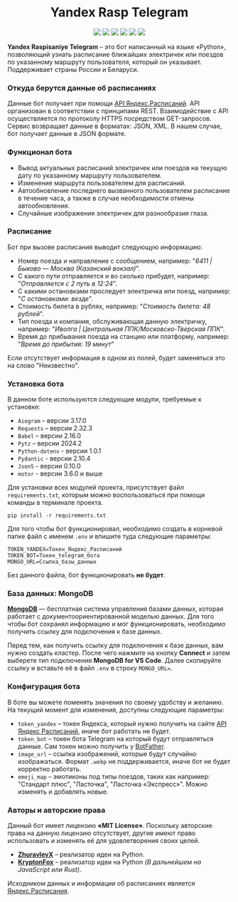 <p align="center">
    <h1 align="center">Yandex Rasp Telegram </h1>
</p>

<p align="center">
    <a href="https://status.badgen.net/"><img src="https://badgen.net/badge/telegram/bot/blue?icon=telegram" /></a>
    <a href="https://github.com/ZhuravlevX/YandexRaspTelegram/releases/tag/v1.0.0"><img src="https://badgen.net/badge/releases/v1.0.0/green?icon=github" /></a>
    <a href="https://yandex.ru/dev/rasp/doc/ru/"><img src="https://badgen.net/badge/yandex/documentation/yellow" /></a>
    <a href="https://github.com/ZhuravlevX"><img src="https://badgen.net/badge/github/zhuravlevx/purple?icon&label" /></a>
    <a href="https://github.com/KryptonFox"><img src="https://badgen.net/badge/github/kryptonfox/blue?icon&label" /></a>
    <a href="LICENSE.md"><img src="https://badgen.net/static/license/MIT/purple"/></a>
</p>

**Yandex Raspisaniye Telegram** – это бот написанный на языке «Python», позволяющий узнать расписание ближайших электричек или поездов по указанному маршруту пользователя, который он указывает. Поддерживает страны России и Беларуси.  

### Откуда берутся данные об расписаниях  

Данные бот получает при помощи [API Яндекс.Расписаний](https://yandex.ru/dev/rasp/). API организован в соответствии с принципами REST. Взаимодействие с API осуществляется по протоколу HTTPS посредством GET-запросов. Сервис возвращает данные в форматах: JSON, XML. В нашем случае, бот получает данные в JSON формате.

### Функционал бота  
  
- Вывод актуальных расписаний электричек или поездов на текущую дату по указанному маршруту пользователем.  
- Изменение маршрута пользователем для расписаний. 
- Автообновление последнего вызванного пользователем расписание в течение часа, а также в случае необходимости отмены автообновления.
- Случайные изображения электричек для разнообразия глаза. 

### Расписание  
  
Бот при вызове расписания выводит следующую информацию:  
- Номер поезда и направление с сообщением, например: "_6411 | Быково — Москва (Казанский вокзал)_".  
- С какого пути отправляется и во сколько прибудет, например: "_Отправляется с 2 путь в 12:24_".  
- С какими остановками проследует электричка или поезд, например: "_С остановками: везде_".  
- Стоимость билета в рублях, например: "_Стоимость билета: 48 рублей_".  
- Тип поезда и компания, обслуживающая данную электричку, например: "_Иволга | Центральная ППК/Московско-Тверская ППК_".
- Время до прибывания поезда на станцию или платформу, например: "_Время до прибытия: 19 минут_"
  
Если отсутствует информация в одном из полей, будет заменяться это на слово "Неизвестно".
  
### Установка бота  

 В данном боте используются следующие модули, требуемые к установке:  
 - `Aiogram` – версии 3.17.0  
 - `Requests` – версии 2.32.3  
 - `Babel` – версии 2.16.0  
 - `Pytz` – версии 2024.2  
 - `Python-dotenv` - версии 1.0.1
 - `Pydantic` - версии 2.10.4
 - `Json5` - версии 0.10.0
 - `motor` - версии 3.6.0 и выше
  
Для установки всех модулей проекта, присутствует файл `requirements.txt`, которым можно воспользоваться при помощи команды в терминале проекта.
```
pip install -r requirements.txt
```

Для того чтобы бот функционировал, необходимо создать в корневой папке файл с именем `.env` и впишите туда следующие параметры:

```
TOKEN_YANDEX=Токен_Яндекс_Расписаний  
TOKEN_BOT=Токен_telegram_бота
MONGO_URL=Cсылка_базы_данных
```
Без данного файла, бот функционировать **не будет**.

### База данных: MongoDB  

[**MongoDB**](https://www.mongodb.com/) — бесплатная система управления базами данных, которая работает с документоориентированной моделью данных. Для того чтобы бот сохранял информацию и мог функционировать, необходимо получить ссылку для подключения к базе данных.

Перед тем, как получить ссылку для подключения к базе данных, вам нужно создать кластер. После чего нажмите на кнопку **Connect** и затем выберете тип подключения **MongoDB for VS Code**. Далее скопируйте ссылку и вставьте её в файл `.env` в строку `MONGO_URL=`.


### Конфигурация бота  

В боте вы можете поменять значения по своему удобству и желанию. На текущий момент для изменения, доступны следующие параметры:  
- `token_yandex` – токен Яндекса, который нужно получить на сайте [API Яндекс Расписаний](https://yandex.ru/dev/rasp/raspapi#examples), иначе бот работать не будет.  
- `token_bot` – токен бота Telegram на который будут отправляться данные. Сам токен можно получить у [BotFather](https://telegram.me/botfather).  
- `image_url` – ссылка изображений, которые будут случайно изображаться. Формат `.webp` не поддерживается, иначе бот не будет корректно работать.  
- `emoji_map` – эмотиконы под типы поездов, таких как например: "Стандарт плюс", "Ласточка", "Ласточка «Экспресс»". Можно изменять и добавлять новые.  

### Авторы и авторские права  

Данный бот имеет лицензию **«MIT License»**. Поскольку авторские права на данную лицензию отсутствует, другие имеют право использовать и изменять её для удовлетворения своих целей.  
  
- **[ZhuravlevX](https://github.com/ZhuravlevX)** – реализатор идеи на Python.  
- **[KryptonFox](https://github.com/KryptonFox)** – реализатор идеи на Python _(В дальнейшем на JavaScript или Rust)_.  
  
Исходником данных и информации об расписаниях является [Яндекс.Расписания](https://t.rasp.yandex.ru/).
